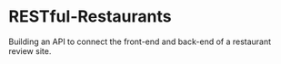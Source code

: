 # RESTful-Restaurants
Building an API to connect the front-end and back-end of a restaurant review site. 
